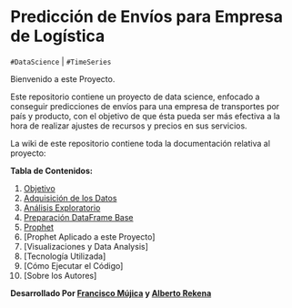 # Predicción de Envíos para Empresa de Logística

`#DataScience` | `#TimeSeries`

Bienvenido a este Proyecto.

Este repositorio contiene un proyecto de data science, enfocado a conseguir predicciones de envíos para una empresa de transportes por país y producto, con el objetivo de que ésta pueda ser más efectiva a la hora de realizar ajustes de recursos y precios en sus servicios.

La wiki de este repositorio contiene toda la documentación relativa al proyecto:



**Tabla de Contenidos:**
1. [Objetivo](#objetivo)
2. [Adquisición de los Datos](#adquisicion-de-los-datos)
3. [Análisis Exploratorio](#analisis-exploratorio)
4. [Preparación DataFrame Base](#preparacion-dataframe-base)
5. [Prophet](#prophet)
6. [Prophet Aplicado a este Proyecto]
7. [Visualizaciones y Data Analysis]
8. [Tecnología Utilizada]
9. [Cómo Ejecutar el Código]
10. [Sobre los Autores]


**Desarrollado Por [Francisco Mújica](https://www.linkedin.com/in/francisco-m%C3%BAjica-de-la-mora-6ba816135/) y [Alberto Rekena](https://es.linkedin.com/in/albertorekena)**
